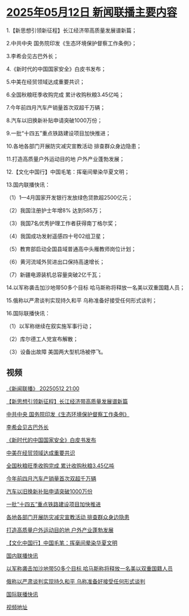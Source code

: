 # [2025年05月12日 新闻联播主要内容](https://tv.cctv.com/lm/xwlb/day/20250512.shtml)

1.【新思想引领新征程】长江经济带高质量发展谱新篇；

2.中共中央 国务院印发《生态环境保护督察工作条例》；

3.李希会见古巴外长；

4.《新时代的中国国家安全》白皮书发布；

5.中美在经贸领域达成重要共识；

6.全国秋粮旺季收购完成 累计收购秋粮3.45亿吨；

7.今年前四月汽车产销量首次双超千万辆；

8.汽车以旧换新补贴申请突破1000万份；

9.一批“十四五”重点铁路建设项目加快推进；

10.各地各部门开展防灾减灾宣教活动 排查群众身边隐患；

11.打造高质量户外运动目的地 户外产业蓬勃发展；

12.【文化中国行】中国毛笔：挥毫间晕染华夏文明；

13.国内联播快讯：

（1）1—4月国家开发银行发放绿色贷款超2500亿元；

（2）我国注册护士年增8% 达到585万；

（3）我国7名优秀护理工作者获得南丁格尔奖；

（4）我国成功发射遥感四十号02组卫星；

（5）教育部启动全国县域普通高中头雁教师岗位计划；

（6）黄河流域外贸进出口保持高速增长；

（7）新疆电源装机总容量突破2亿千瓦；

14.以军称袭击加沙地带50多个目标 哈马斯称将释放一名美以双重国籍人员；

15.俄称以严肃谈判实现持久和平 乌称准备好接受任何形式谈判；

16.国际联播快讯：

（1）以军称继续在叙实施军事行动；

（2）库尔德工人党宣布解散；

（3）设备出故障 美国两大型机场被停飞。

## 视频

[《新闻联播》 20250512 21:00](https://tv.cctv.com/2025/05/12/VIDE2q7GynN2Oa4SzHNnyQeG250512.shtml)

[【新思想引领新征程】长江经济带高质量发展谱新篇](https://tv.cctv.com/2025/05/12/VIDEcFIJyKDV1tYIKOenE8l2250512.shtml)

[中共中央 国务院印发《生态环境保护督察工作条例》](https://tv.cctv.com/2025/05/12/VIDE8rX95ZjPJe81pVpjvjyj250512.shtml)

[李希会见古巴外长](https://tv.cctv.com/2025/05/12/VIDEERHqPB17Ikph2aQSJQOI250512.shtml)

[《新时代的中国国家安全》白皮书发布](https://tv.cctv.com/2025/05/12/VIDE7L9fJaeGv0Jx4sLxwR7Q250512.shtml)

[中美在经贸领域达成重要共识](https://tv.cctv.com/2025/05/12/VIDETyEMvqJPu4KdBvHnJRV9250512.shtml)

[全国秋粮旺季收购完成 累计收购秋粮3.45亿吨](https://tv.cctv.com/2025/05/12/VIDE6vUuBDQ0msUPM8QupYie250512.shtml)

[今年前四月汽车产销量首次双超千万辆](https://tv.cctv.com/2025/05/12/VIDEpcZjM70oU7u39xMiZ4j7250512.shtml)

[汽车以旧换新补贴申请突破1000万份](https://tv.cctv.com/2025/05/12/VIDErD3Mu8p9ZEQeklLRqH4S250512.shtml)

[一批“十四五”重点铁路建设项目加快推进](https://tv.cctv.com/2025/05/12/VIDEYnXx7bml7EIzmDfrb9va250512.shtml)

[各地各部门开展防灾减灾宣教活动 排查群众身边隐患](https://tv.cctv.com/2025/05/12/VIDEaqjwOqOemiHzolFWCFkz250512.shtml)

[打造高质量户外运动目的地 户外产业蓬勃发展](https://tv.cctv.com/2025/05/12/VIDEdurC7MY7Ny7WrSJHOJlb250512.shtml)

[【文化中国行】中国毛笔：挥毫间晕染华夏文明](https://tv.cctv.com/2025/05/12/VIDEDoSUl04mg6CCSDAiXqd6250512.shtml)

[国内联播快讯](https://tv.cctv.com/2025/05/12/VIDESfnTTjBax57kXCuoKkoC250512.shtml)

[以军称袭击加沙地带50多个目标 哈马斯称将释放一名美以双重国籍人员](https://tv.cctv.com/2025/05/12/VIDEAtKUQ8NcVMBz4uNexH0H250512.shtml)

[俄称以严肃谈判实现持久和平 乌称准备好接受任何形式谈判](https://tv.cctv.com/2025/05/12/VIDEwu3BUw2thPKqTsgj1GBb250512.shtml)

[国际联播快讯](https://tv.cctv.com/2025/05/12/VIDETH2Wv5GZQ1vRAbyIgcLb250512.shtml)

[视频地址](https://tv.cctv.com/lm/xwlb/day/20250512.shtml) 

